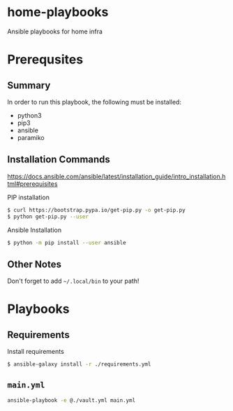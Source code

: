 # home-playbooks
Ansible playbooks for home infra

# Prerequsites

## Summary
In order to run this playbook, the following must be installed:

- python3
- pip3
- ansible
- paramiko

## Installation Commands

https://docs.ansible.com/ansible/latest/installation_guide/intro_installation.html#prerequisites


PIP installation
```sh
$ curl https://bootstrap.pypa.io/get-pip.py -o get-pip.py
$ python get-pip.py --user
```

Ansible Installation
```sh
$ python -m pip install --user ansible
```

## Other Notes

Don't forget to add `~/.local/bin` to your path!

# Playbooks

## Requirements
Install requirements

```sh
$ ansible-galaxy install -r ./requirements.yml
```

## `main.yml`

```sh
ansible-playbook -e @./vault.yml main.yml
```